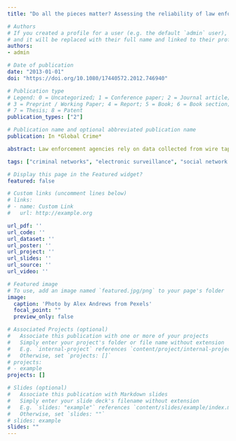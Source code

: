 ```yaml
---
title: "Do all the pieces matter? Assessing the reliability of law enforcement data sources for the network analysis of wire taps"

# Authors
# If you created a profile for a user (e.g. the default `admin` user), write the username (folder name) here 
# and it will be replaced with their full name and linked to their profile
authors:
- admin

# Date of publication
date: "2013-01-01"
doi: "https://doi.org/10.1080/17440572.2012.746940"

# Publication type
# Legend: 0 = Uncategorized; 1 = Conference paper; 2 = Journal article;
# 3 = Preprint / Working Paper; 4 = Report; 5 = Book; 6 = Book section;
# 7 = Thesis; 8 = Patent
publication_types: ["2"]

# Publication name and optional abbreviated publication name
publication: In *Global Crime*

abstract: Law enforcement agencies rely on data collected from wire taps to construct the organisational chart of criminal enterprises. Recently, a number of academics have also begun to utilise social network analysis to describe relations among criminals and understand the internal organisation of criminal groups. However, before drawing conclusions about the structure or the organisation of criminal groups, it is important to understand the limitations that selective samples such as wire taps may have on network analysis measures. Electronic surveillance data can be found in different kinds of court records and the selection of the data source is likely to influence the amount of missing information and, consequently, the results. This article discusses the impact that the selection of a specific data source for the social network analysis of criminal groups may have on centrality measures usually adopted in organised crime research to identify key players.

tags: ["criminal networks", "electronic surveillance", "social network analysis", "sampling", "centrality"]

# Display this page in the Featured widget?
featured: false

# Custom links (uncomment lines below)
# links:
# - name: Custom Link
#   url: http://example.org

url_pdf: ''
url_code: ''
url_dataset: ''
url_poster: ''
url_project: ''
url_slides: ''
url_source: ''
url_video: ''

# Featured image
# To use, add an image named `featured.jpg/png` to your page's folder 
image:
  caption: 'Photo by Alex Andrews from Pexels'
  focal_point: ""
  preview_only: false

# Associated Projects (optional)
#   Associate this publication with one or more of your projects
#   Simply enter your project's folder or file name without extension
#   E.g. `internal-project` references `content/project/internal-project/index.md`
#   Otherwise, set `projects: []`
# projects:
# - example
projects: []

# Slides (optional)
#   Associate this publication with Markdown slides
#   Simply enter your slide deck's filename without extension
#   E.g. `slides: "example"` references `content/slides/example/index.md`
#   Otherwise, set `slides: ""`
# slides: example
slides: ""
---
```

